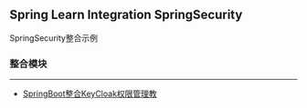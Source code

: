 Spring Learn Integration SpringSecurity
---

SpringSecurity整合示例

### 整合模块
---

 - [SpringBoot整合KeyCloak权限管理教](spring-learn-integration-security-keycloak/README.md)
